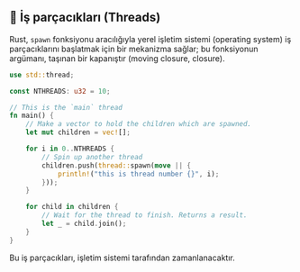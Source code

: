 ## 🧵 İş parçacıkları (Threads)

Rust, `spawn` fonksiyonu aracılığıyla yerel işletim sistemi (operating system) iş parçacıklarını başlatmak için bir mekanizma sağlar; bu fonksiyonun argümanı, taşınan bir kapanıştır (moving closure, closure).

```rust
use std::thread;

const NTHREADS: u32 = 10;

// This is the `main` thread
fn main() {
    // Make a vector to hold the children which are spawned.
    let mut children = vec![];

    for i in 0..NTHREADS {
        // Spin up another thread
        children.push(thread::spawn(move || {
            println!("this is thread number {}", i);
        }));
    }

    for child in children {
        // Wait for the thread to finish. Returns a result.
        let _ = child.join();
    }
}
```

Bu iş parçacıkları, işletim sistemi tarafından zamanlanacaktır.

